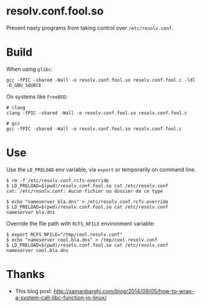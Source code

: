 # resolv.conf.fool.so

Prevent nasty programs from taking control over `/etc/resolv.conf`.

# Build

When using `glibc`:

```
gcc -fPIC -shared -Wall -o resolv.conf.fool.so resolv.conf.fool.c -ldl -D_GNU_SOURCE
```

On systems like `FreeBSD`:

```
# clang
clang -fPIC -shared -Wall -o resolv.conf.fool.so resolv.conf.fool.c

# gcc
gcc -fPIC -shared -Wall -o resolv.conf.fool.so resolv.conf.fool.c
```

# Use

Use the `LD_PRELOAD` env variable, via `export` or temporarily on command line.

```
$ rm -f /etc/resolv.conf.rcfs-override
$ LD_PRELOAD=$(pwd)/resolv.conf.fool.so cat /etc/resolv.conf
cat: /etc/resolv.conf: Aucun fichier ou dossier de ce type

$ echo "nameserver bla.dns" > /etc/resolv.conf.rcfs-override
$ LD_PRELOAD=$(pwd)/resolv.conf.fool.so cat /etc/resolv.conf
nameserver bla.dns
```

Override the file path with `RCFS_NFILE` environment variable:

```
$ export RCFS_NFILE="/tmp/cool.resolv.conf"
$ echo "nameserver cool.bla.dns" > /tmp/cool.resolv.conf
$ LD_PRELOAD=$(pwd)/resolv.conf.fool.so cat /etc/resolv.conf
nameserver cool.bla.dns
```

# Thanks

 * This blog post: http://samanbarghi.com/blog/2014/09/05/how-to-wrap-a-system-call-libc-function-in-linux/
